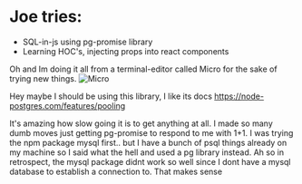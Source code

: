 # Joe tries:
- SQL-in-js using pg-promise library
- Learning HOC's, injecting props into react components

Oh and Im doing it all from a terminal-editor called Micro for the sake of trying new things.
![Micro](http://oi67.tinypic.com/156z69e.jpg)

Hey maybe I should be using this library, I like its docs https://node-postgres.com/features/pooling

It's amazing how slow going it is to get anything at all. I made so many dumb moves just getting pg-promise to respond to me with 1+1.
I was trying the npm package mysql first.. but I have a bunch of psql things already on my machine so I said what the hell and used a pg library instead.
Ah so in retrospect, the mysql package didnt work so well since I dont have a mysql database to establish a connection to. That makes sense
